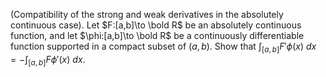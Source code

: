 (Compatibility of the strong and weak derivatives in the absolutely continuous case). Let $F:[a,b]\to \bold R$ be an absolutely continuous function, and let $\phi:[a,b]\to \bold R$ be a continuously differentiable function supported in a compact subset of $(a,b)$. Show that $\int _{[a,b]} F'\phi(x)\ dx =-\int _{[a,b]} F\phi'(x)\ dx$.
